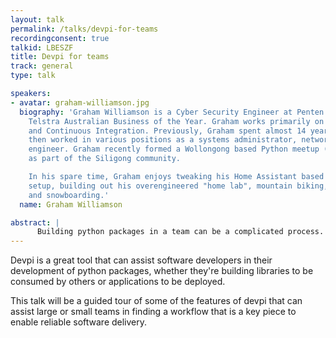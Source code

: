 ```yaml
---
layout: talk
permalink: /talks/devpi-for-teams
recordingconsent: true
talkid: LBESZF
title: Devpi for teams
track: general
type: talk

speakers:
- avatar: graham-williamson.jpg
  biography: 'Graham Williamson is a Cyber Security Engineer at Penten: the current
    Telstra Australian Business of the Year. Graham works primarily on Python packaging
    and Continuous Integration. Previously, Graham spent almost 14 years in the RAAF,
    then worked in various positions as a systems administrator, network and VOIP
    engineer. Graham recently formed a Wollongong based Python meetup (Siligong.py)
    as part of the Siligong community.

    In his spare time, Graham enjoys tweaking his Home Assistant based home automation
    setup, building out his overengineered "home lab", mountain biking, scuba diving
    and snowboarding.'
  name: Graham Williamson

abstract: | 
      Building python packages in a team can be a complicated process. Devpi can assist in reducing this complexity by hosting your own content and making it seamlessly available with the rest of the packages on pypi. It also provides resiliency, robustness and auditability to your teams build process.
---
```


Devpi is a great tool that can assist software developers in their development of python packages, whether they're building libraries to be consumed by others or applications to be deployed.

This talk will be a guided tour of some of the features of devpi that can assist large or small teams in finding a workflow that is a key piece to enable reliable software delivery.
